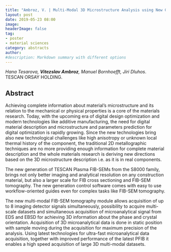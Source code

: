 ```yaml
---
title: "Ambroz, V. | Multi-Modal 3D Microstructure Analysis using New Generation Plasma FIB-SEM by TESCAN"
layout: post
date: 2019-05-23 08:00
image:
headerImage: false
tag:
- poster
- material sciences
category: abstracts
author:
#description: Markdown summary with different options
---
```


_Hana Tesarova, **Vitezslav Ambroz**, Manuel Bornhoefft, Jiri Dluhos_.<br/>
TESCAN ORSAY HOLDING.<br/>

## Abstract

Achieving complete information about material’s microstructure and its relation to the mechanical or physical properties is a core of the materials research. Today, with the upcoming era of digital design optimization and modern technologies like additive manufacturing, the need for digital material description and microstructure and parameters prediction for digital optimization is rapidly growing. Since the new technologies bring also new technological challenges like high anisotropy or unknown local thermal history of the component, the traditional 2D metallographic techniques are no more providing enough information for complete material description and the whole materials research is deriving new directions based on the 3D microstructure description i.e. as it is in real components.<br/>

The new generation of TESCAN Plasma FIB-SEMs from the S8000 family, brings not only better imaging and analytical resolution on any construction material, but also a larger scale for FIB cross sectioning and FIB-SEM tomography. The new generation control software comes with easy to use workflow-oriented guides even for complex tasks like FIB-SEM tomography.<br/>

The new multi-modal FIB-SEM tomography module  allows acquisition of up to 8 imaging detector  signals simultaneously, possibility to acquire multi-scale datasets and simultaneous acquisition of microanalytical signal from  EDS and EBSD for achieving 3D information about the phase and crystal orientation.  Acquisition of 3D microanalytical data is done in static position with  sample moving during the acquisition for maximum precision of the analysis. Using latest technologies for ultra-fast microanalytical data acquisition, together with improved performance of the latest PFIB it enables a high speed  acquisition of large 3D multi-modal datasets.<br/>
